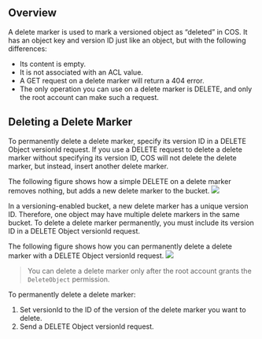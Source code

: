 ## Overview

A delete marker is used to mark a versioned object as “deleted” in COS. It has an object key and version ID just like an object, but with the following differences:

- Its content is empty.
- It is not associated with an ACL value.
- A GET request on a delete marker will return a 404 error.
- The only operation you can use on a delete marker is DELETE, and only the root account can make such a request.

## Deleting a Delete Marker

To permanently delete a delete marker, specify its version ID in a DELETE Object versionId request. If you use a DELETE request to delete a delete marker without specifying its version ID, COS will not delete the delete marker, but instead, insert another delete marker.

The following figure shows how a simple DELETE on a delete marker removes nothing, but adds a new delete marker to the bucket.
![](https://main.qcloudimg.com/raw/cfce300a0a08889ef385e9140f771ccc.jpg)

In a versioning-enabled bucket, a new delete marker has a unique version ID. Therefore, one object may have multiple delete markers in the same bucket. To delete a delete marker permanently, you must include its version ID in a DELETE Object versionId request.

The following figure shows how you can permanently delete a delete marker with a DELETE Object versionId request.
![](https://main.qcloudimg.com/raw/89e0cb4d6fdbcd089d3f7e0bde6d90ec.jpg)

>You can delete a delete marker only after the root account grants the `DeleteObject` permission.

To permanently delete a delete marker:

1. Set versionId to the ID of the version of the delete marker you want to delete.
2. Send a DELETE Object versionId request.
